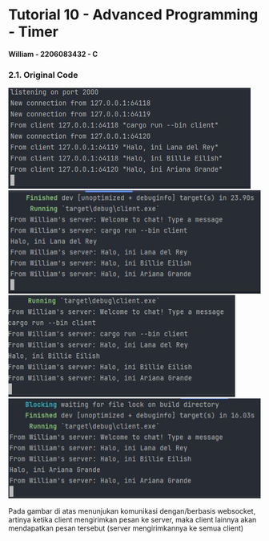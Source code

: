 # Tutorial 10 - Advanced Programming - Timer
**William - 2206083432 - C**

### 2.1. Original Code
<img src="image/server.JPG">
<img src="image/client_1.JPG">
<img src="image/client_2.JPG">
<img src="image/client_3.JPG">

Pada gambar di atas menunjukan komunikasi dengan/berbasis websocket, artinya ketika client mengirimkan pesan ke server, maka client  lainnya akan mendapatkan pesan tersebut (server mengirimkannya ke semua client)